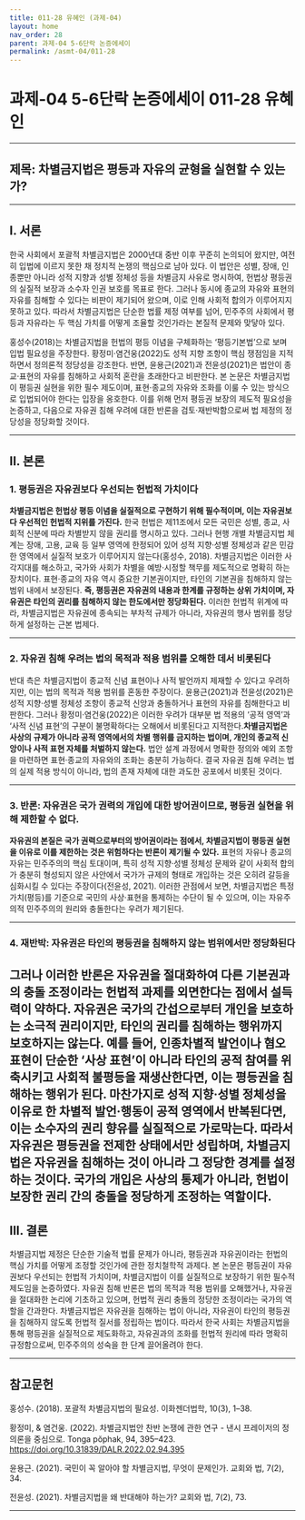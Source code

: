 ```yaml
---
title: 011-28 유혜인 (과제-04)
layout: home
nav_order: 28
parent: 과제-04 5-6단락 논증에세이
permalink: /asmt-04/011-28
---
```


# 과제-04 5-6단락 논증에세이 011-28 유혜인 

---

## 제목: 차별금지법은 평등과 자유의 균형을 실현할 수 있는가?

---

## I. 서론

한국 사회에서 포괄적 차별금지법은 2000년대 중반 이후 꾸준히 논의되어 왔지만, 여전히 입법에 이르지 못한 채 정치적 논쟁의 핵심으로 남아 있다. 이 법안은 성별, 장애, 인종뿐만 아니라 성적 지향과 성별 정체성 등을 차별금지 사유로 명시하여, 헌법상 평등권의 실질적 보장과 소수자 인권 보호를 목표로 한다. 그러나 동시에 종교의 자유와 표현의 자유를 침해할 수 있다는 비판이 제기되어 왔으며, 이로 인해 사회적 합의가 이루어지지 못하고 있다. 따라서 차별금지법은 단순한 법률 제정 여부를 넘어, 민주주의 사회에서 평등과 자유라는 두 핵심 가치를 어떻게 조율할 것인가라는 본질적 문제와 맞닿아 있다.

홍성수(2018)는 차별금지법을 헌법의 평등 이념을 구체화하는 ‘평등기본법’으로 보며 입법 필요성을 주장한다. 황정미·염건웅(2022)도 성적 지향 조항이 핵심 쟁점임을 지적하면서 정의론적 정당성을 강조한다. 반면, 윤용근(2021)과 전윤성(2021)은 법안이 종교·표현의 자유를 침해하고 사회적 혼란을 초래한다고 비판한다. 본 논문은 차별금지법이 평등권 실현을 위한 필수 제도이며, 표현·종교의 자유와 조화를 이룰 수 있는 방식으로 입법되어야 한다는 입장을 옹호한다. 이를 위해 먼저 평등권 보장의 제도적 필요성을 논증하고, 다음으로 자유권 침해 우려에 대한 반론을 검토·재반박함으로써 법 제정의 정당성을 정당화할 것이다.

---

## II. 본론

### 1. 평등권은 자유권보다 우선되는 헌법적 가치이다

**차별금지법은 헌법상 평등 이념을 실질적으로 구현하기 위해 필수적이며, 이는 자유권보다 우선적인 헌법적 지위를 가진다.** 한국 헌법은 제11조에서 모든 국민은 성별, 종교, 사회적 신분에 따라 차별받지 않을 권리를 명시하고 있다. 그러나 현행 개별 차별금지법 체계는 장애, 고용, 교육 등 일부 영역에 한정되어 있어 성적 지향·성별 정체성과 같은 민감한 영역에서 실질적 보호가 이루어지지 않는다(홍성수, 2018). 차별금지법은 이러한 사각지대를 해소하고, 국가와 사회가 차별을 예방·시정할 책무를 제도적으로 명확히 하는 장치이다. 표현·종교의 자유 역시 중요한 기본권이지만, 타인의 기본권을 침해하지 않는 범위 내에서 보장된다. **즉, 평등권은 자유권의 내용과 한계를 규정하는 상위 가치이며, 자유권은 타인의 권리를 침해하지 않는 한도에서만 정당화된다.** 이러한 헌법적 위계에 따라, 차별금지법은 자유권에 종속되는 부차적 규제가 아니라, 자유권의 행사 범위를 정당하게 설정하는 근본 법제다.

---

### 2. 자유권 침해 우려는 법의 목적과 적용 범위를 오해한 데서 비롯된다

반대 측은 차별금지법이 종교적 신념 표현이나 사적 발언까지 제재할 수 있다고 우려하지만, 이는 법의 목적과 적용 범위를 혼동한 주장이다. 윤용근(2021)과 전윤성(2021)은 성적 지향·성별 정체성 조항이 종교적 신앙과 충돌하거나 표현의 자유를 침해한다고 비판한다. 그러나 황정미·염건웅(2022)은 이러한 우려가 대부분 법 적용의 ‘공적 영역’과 ‘사적 신념 표현’의 구분이 불명확하다는 오해에서 비롯된다고 지적한다.**차별금지법은 사상의 규제가 아니라 공적 영역에서의 차별 행위를 금지하는 법이며, 개인의 종교적 신앙이나 사적 표현 자체를 처벌하지 않는다.** 법안 설계 과정에서 명확한 정의와 예외 조항을 마련하면 표현·종교의 자유와의 조화는 충분히 가능하다. 결국 자유권 침해 우려는 법의 실제 적용 방식이 아니라, 법의 존재 자체에 대한 과도한 공포에서 비롯된 것이다.

---

### 3. 반론: 자유권은 국가 권력의 개입에 대한 방어권이므로, 평등권 실현을 위해 제한할 수 없다.

**자유권의 본질은 국가 권력으로부터의 방어권이라는 점에서, 차별금지법이 평등권 실현을 이유로 이를 제한하는 것은 위험하다는 반론이 제기될 수 있다.** 표현의 자유나 종교의 자유는 민주주의의 핵심 토대이며, 특히 성적 지향·성별 정체성 문제와 같이 사회적 합의가 충분히 형성되지 않은 사안에서 국가가 규제의 형태로 개입하는 것은 오히려 갈등을 심화시킬 수 있다는 주장이다(전윤성, 2021). 이러한 관점에서 보면, 차별금지법은 특정 가치(평등)를 기준으로 국민의 사상·표현을 통제하는 수단이 될 수 있으며, 이는 자유주의적 민주주의의 원리와 충돌한다는 우려가 제기된다.

---

### 4. 재반박: 자유권은 타인의 평등권을 침해하지 않는 범위에서만 정당화된다

**그러나 이러한 반론은 자유권을 절대화하여 다른 기본권과의 충돌 조정이라는 헌법적 과제를 외면한다는 점에서 설득력이 약하다.** 자유권은 국가의 간섭으로부터 개인을 보호하는 소극적 권리이지만, 타인의 권리를 침해하는 행위까지 보호하지는 않는다. 예를 들어, 인종차별적 발언이나 혐오표현이 단순한 ‘사상 표현’이 아니라 타인의 공적 참여를 위축시키고 사회적 불평등을 재생산한다면, 이는 평등권을 침해하는 행위가 된다. 마찬가지로 성적 지향·성별 정체성을 이유로 한 차별적 발언·행동이 공적 영역에서 반복된다면, 이는 소수자의 권리 향유를 실질적으로 가로막는다. **따라서 자유권은 평등권을 전제한 상태에서만 성립하며, 차별금지법은 자유권을 침해하는 것이 아니라 그 정당한 경계를 설정하는 것이다.** 국가의 개입은 사상의 통제가 아니라, 헌법이 보장한 권리 간의 충돌을 정당하게 조정하는 역할이다.
---

## III. 결론 

차별금지법 제정은 단순한 기술적 법률 문제가 아니라, 평등권과 자유권이라는 헌법의 핵심 가치를 어떻게 조정할 것인가에 관한 정치철학적 과제다. 본 논문은 평등권이 자유권보다 우선되는 헌법적 가치이며, 차별금지법이 이를 실질적으로 보장하기 위한 필수적 제도임을 논증하였다. 자유권 침해 반론은 법의 목적과 적용 범위를 오해했거나, 자유권을 절대화한 논리에 기초하고 있으며, 헌법적 권리 충돌의 정당한 조정이라는 국가의 역할을 간과한다. 차별금지법은 자유권을 침해하는 법이 아니라, 자유권이 타인의 평등권을 침해하지 않도록 헌법적 질서를 정립하는 법이다. 따라서 한국 사회는 차별금지법을 통해 평등권을 실질적으로 제도화하고, 자유권과의 조화를 헌법적 원리에 따라 명확히 규정함으로써, 민주주의의 성숙을 한 단계 끌어올려야 한다.

---

## 참고문헌

홍성수. (2018). 포괄적 차별금지법의 필요성. 이화젠더법학, 10(3), 1–38.

황정미, & 염건웅. (2022). 차별금지법안 찬반 논쟁에 관한 연구 - 낸시 프레이저의 정의론을 중심으로. Tonga pŏphak, 94, 395–423. https://doi.org/10.31839/DALR.2022.02.94.395

윤용근. (2021). 국민이 꼭 알아야 할 차별금지법, 무엇이 문제인가. 교회와 법, 7(2), 34.

전윤성. (2021). 차별금지법을 왜 반대해야 하는가? 교회와 법, 7(2), 73.

---
